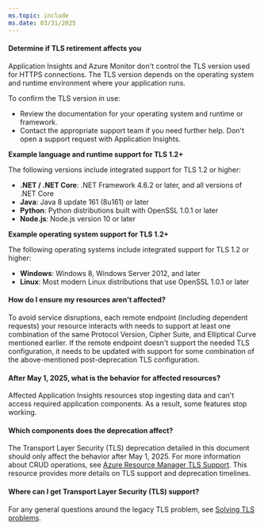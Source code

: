 ```yaml
---
ms.topic: include
ms.date: 03/31/2025
---
```


#### Determine if TLS retirement affects you

Application Insights and Azure Monitor don't control the TLS version used for HTTPS connections. The TLS version depends on the operating system and runtime environment where your application runs.

To confirm the TLS version in use:

- Review the documentation for your operating system and runtime or framework.
- Contact the appropriate support team if you need further help. Don't open a support request with Application Insights.

**Example language and runtime support for TLS 1.2+**

The following versions include integrated support for TLS 1.2 or higher:

- **.NET / .NET Core**: .NET Framework 4.6.2 or later, and all versions of .NET Core
- **Java**: Java 8 update 161 (8u161) or later
- **Python**: Python distributions built with OpenSSL 1.0.1 or later
- **Node.js**: Node.js version 10 or later

**Example operating system support for TLS 1.2+**

The following operating systems include integrated support for TLS 1.2 or higher:

- **Windows**: Windows 8, Windows Server 2012, and later
- **Linux**: Most modern Linux distributions that use OpenSSL 1.0.1 or later

#### How do I ensure my resources aren't affected?

To avoid service disruptions, each remote endpoint (including dependent requests) your resource interacts with needs to support at least one combination of the same Protocol Version, Cipher Suite, and Elliptical Curve mentioned earlier. If the remote endpoint doesn't support the needed TLS configuration, it needs to be updated with support for some combination of the above-mentioned post-deprecation TLS configuration.

#### After May 1, 2025, what is the behavior for affected resources?

Affected Application Insights resources stop ingesting data and can't access required application components. As a result, some features stop working.

#### Which components does the deprecation affect?

The Transport Layer Security (TLS) deprecation detailed in this document should only affect the behavior after May 1, 2025. For more information about CRUD operations, see [Azure Resource Manager TLS Support](/azure/azure-resource-manager/management/tls-support). This resource provides more details on TLS support and deprecation timelines.

#### Where can I get Transport Layer Security (TLS) support?

For any general questions around the legacy TLS problem, see [Solving TLS problems](/security/engineering/solving-tls1-problem).
